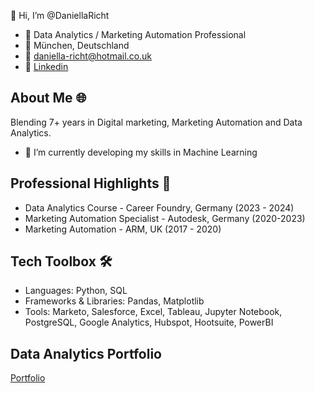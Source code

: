 👋 Hi, I’m @DaniellaRicht

- 👀 Data Analytics / Marketing Automation Professional
- 📍 München, Deutschland
- 📧 [daniella-richt@hotmail.co.uk](mailto:daniella-richt@hotmail.co.uk)
- 🔗 [Linkedin](https://www.linkedin.com/in/daniella-richt/)

## About Me 🌐
Blending 7+ years in Digital marketing, Marketing Automation and Data Analytics.
-  🌱 I’m currently developing my skills in Machine Learning

## Professional Highlights 🌟
- Data Analytics Course - Career Foundry, Germany (2023 - 2024)
- Marketing Automation Specialist - Autodesk, Germany (2020-2023)
- Marketing Automation - ARM, UK (2017 - 2020)

## Tech Toolbox 🛠️
- Languages: Python, SQL
- Frameworks & Libraries: Pandas, Matplotlib
- Tools: Marketo, Salesforce, Excel, Tableau, Jupyter Notebook, PostgreSQL, Google Analytics, Hubspot, Hootsuite, PowerBI

## Data Analytics Portfolio
[Portfolio](https://drive.google.com/file/d/1uKBKMPjFJadjzpW-uraGtEcyx3mQQ0gl/view?usp=sharing)
<!---
DaniellaRicht/DaniellaRicht is a ✨ special ✨ repository because its `README.md` (this file) appears on your GitHub profile.
You can click the Preview link to take a look at your changes.
--->
